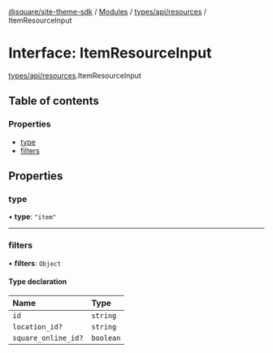 [@square/site-theme-sdk](../GettingStarted.md) / [Modules](../modules.md) / [types/api/resources](../modules/types_api_resources.md) / ItemResourceInput

# Interface: ItemResourceInput

[types/api/resources](../modules/types_api_resources.md).ItemResourceInput

## Table of contents

### Properties

- [type](types_api_resources.ItemResourceInput.md#type)
- [filters](types_api_resources.ItemResourceInput.md#filters)

## Properties

### type

• **type**: ``"item"``

___

### filters

• **filters**: `Object`

#### Type declaration

| Name | Type |
| :------ | :------ |
| `id` | `string` |
| `location_id?` | `string` |
| `square_online_id?` | `boolean` |
